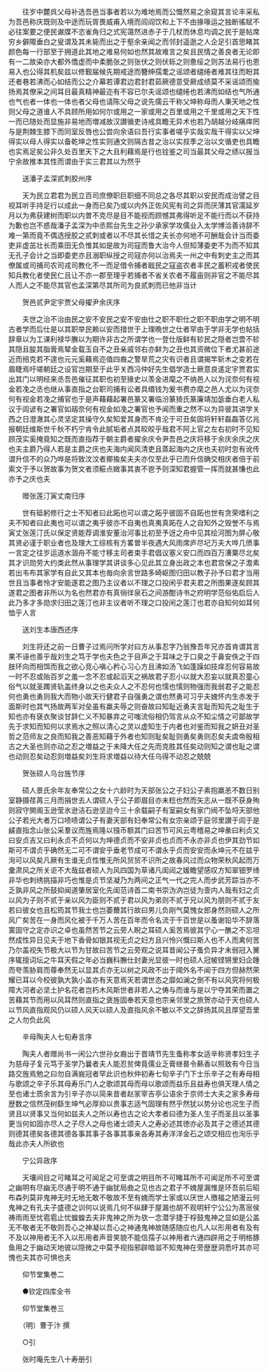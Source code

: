 <!-- { "loadSidebar": true } -->
　　往岁中麓呉父母补选吾邑当事者若以为难地焉而公慨然易之余窥其言论丰采私为吾邑称庆既则及中途而玩胥畏威甫入境而闾阎饮和上下不由掾喙运之独断徭赋不必往案要之便民谳牒不恣雀角归之式宪蔼然进赤子于几杖而休息均调之民于是帖席穷乡僻陬垂白之叟谓及其未毙而出之于壑余亲闻之而邻封遥逖之人企足引首思睹其颜色每一行部至于拥道此其地之难易何如也然其故难言之矣且民情之善良者无论即有一二故染亦大都外憍虚而中柔脆张之则张伏之则伏轹之则惫绥之则苏法易行也恩易入也公得其机矣兹以修觐届候先期戒途而簪绅孺耄之谣颂者缱绻者难其往而盼其还者巷若沸而心如结而公之介幕若谭君边君封君茹厥德意受厥成绩莫不采谣颂而揄扬焉其僚采之间耳目最真精神最迩有不容已尔夫谣颂也缱绻也若沸而如结也气所通也气也者一体也一体也者父母也请陈父母之说先儒云干称父坤称母而人秉天地之性则父母之道谁人不具顾所用如何尔或用之一家或用之百里或用之千里或用之天下性一而已随处而显施非易地而増减故汉讃循吏诗戒具瞻无异术也若乃胡越分岐痛痒罔与是荆棘生膝下而同室反唇也公尝向余语曰吾行实事者嗟乎实哉实哉干得实以父坤得实以母人得实以备乾坤之性实则通文则隔古昔之治以实叔季之治以文循吏也具瞻也实焉足矣公非久处百里天下之大且利藉焉是行也铨鉴之司当最其父母之绩以报当宁余故推本其性而谓由于实三君其以为然乎

　　送潘子孟深贰刺胶州序

　　天为民立君君为民立百司庶僚职巨职细不同总之各尽其职以安民而成治譬之目视耳听手持足行以成此一身而已矣乃或以内外正佐风宪有司之异而厌薄其官濡延岁月以为弗获建树而职以内曽不克尽是目不能视而顾憾其弗得听足不能行而以不获持为歉也岂不惑哉潘子孟深为中丞熙台先生之孙少承家学攻儒业入太学博洽善诗辞不难一第而竟不偶选授胶之贰刺或者以不尽其长惜之夫长亦何地不可酬哉会计当而委吏非虚茁壮长而乘田无负惟其如是故为司寇而鲁大治今人但知薄委吏不为而不知其无孔子会计之当即委吏亦且溺职纵授之司冦亦何以治焉夫一州之中有刺史主之而其僚属或司捕司农司戎司教化不一而足借令捕者戢民之寇盗农者丰民之蓄积戎者使民知兵教化者使民仁且让不亦一郡至理乎若捕者不省关农者不履亩则非官之不能尽其人而人之不能尽其官也孟深第尽其所司为良贰刺而已他非当计

　　贺邑贰尹定宇贾父母擢尹余庆序

　　夫世之治不治由民之安不安民之安不安由仕之职不职仕之职不职由学之明不明古者学而后仕是以其职举民赖以安而措世于上理晩世之仕者罕由于学非无学也帖括辞章以为工课利禄华膴以为期许非古之所谓学也一登仕版鲜有轸民之隠者岂啻不轸其隠且朘其脂膏焉辇金载玉自不之丑亲戚邻右亦鲜为之丑也其资微位下者尤甚前途近而掊克若不遑也元元奚藉焉迩值四裔之警旱荒之灾有识者且谓揭竿斩木之变若在眉睫焉吁嗟朝廷之设官岂期至于此乎关西冯仲好先生倡学造士厥意良逺定宇贾君实出其门以明经来丞吾邑催征其职也初至掾史以羡金进麾之不纳邑人以为诧奈何有视金若凂之丞也继从事直指之台职司捕有讼者具缗钱为爰书费亦麾之邑人尤以为诧奈何有视金若凂之捕官也于是声藉藉起署邑篆又署临汾篆猗氏篆廉靖加毖垂白老人私议于闾谚有之署官如刼奈何有视金如凂之署官也予闻而重之然不以为异彼其讲学关西之日澄澈其心灵坚定其操守久矣知爱其身而不肯沦于可丑矣固将轩轩磊磊答亿兆报朝廷维斯世千秋不朽宁肯令此腻垢者点其皎皎乎哉君不阿上官之左右初时不见知顾茂实奚掩竟知之既而直指荐于朝主爵者擢余庆令尹吾邑之庆将移于余庆余庆之庆也夫主爵乃得人若是主爵之庆也夫海内闻风清吏且蒸起海内之庆也夫初时忽有讹传谓升信不的众乃哗是将致汶汶者揶揄矣夫夫亦仅至此乎已而升信确交相庆者倍于前索文于予以贺故事为贺文者须糚点媺事其衷不鬯予则深知君握管一挥而就甚慊也此亦予之庆也夫

　　赠张莲汀寅丈南归序

　　世有砥躬修行之士不知者曰此跖也可以谓之跖乎彼固不自跖也世有贪荣嗜利之夫不知者曰此夷也可以谓之夷乎彼亦不自夷也真夷真跖在人之自知外之毁誉不与焉寅丈张莲汀氏以保定贤能荐调淮安董治河事比初至予迓之舟中见其绘河图为屏心敬其贤必谨于职业者也及理大工综核有方畧曽半夜遇大风雨席庐尽圮万夫大哗几偾事一言定之往岁运道水涸舟不能寸移主司者束手君倡议塞义安口而四百万漕粟尽北矣其才识勋劳大约类此然从事理学其讲谈多心见此其立身出政之本也君宫保之子澹素若出韦布其家学有自此又其本也毎向余言世路多崎岖图归田以教子孙予曰君才当用世且当事者怜才安能遂君之图乃主议者以不理之口投闲乎君夫君之所图果遂矣顾其遂君之图者非所以为名也然君亦有真徜徉泉石之间游酣诗书之府明学范俗佑启后人此乃多才多勋求归田之莲汀也非主议者听不理之口投闲之莲汀也君亦自知何如耳何恤乎人言

　　送刘生本唐西还序

　　刘生将还之前一日曹子过焉问所学对曰方从事忍字乃翁豫吾年兄亦首肯谓其言果不诬也善乎哉刘生之笃于学也夫色之于目声之于耳味之于口臭之于鼻安佚之于四肢环向而相饵而我之欲心竞心嗔心矜心习心方且沸如汤飞如蓬躁如技痒忍何容易故一时不忍或贻百岁之羞一念不忍或起滔天之祸故君子忍小以就大忍妄以就真忍童心俗气以就圣躅贤轨盖终身以之也夫众人之不忍何也懦也懦则物强而我弱君子之能忍何也勇也勇则我大而物小故天行健君子自强勇之谓也然勇可习乎夫媿怀内生赤发于面斯时也其气扬故两军对垒虽有羸夫辱之则奋故曰知耻近勇夫言耻而知先之耻生于知也亦有褎衣聚谈甘辞仁义不知暴弃之可嗤流俗相仍驾言从众不知尘情之可鄙故学先于求知而知何以求焉水之照以清心之灵以虚知生于内者也对鉴而知我之妍丑对圣哲之范师友之良而知我之善恶知藉于外者也知则耻矣耻则勇矣勇则忍矣夫虞帝殷相古之大圣也则亦动之忍之増益之于未降大任之先而克胜其任矣动则知之谓也耻之谓也动则忍矣动忍则増益矣刘生将求増益以待大任乌得不动忍之兢兢

　　贺张硕人乌台旌节序

　　硕人景氏余年友奉常公之女十六龄时为天部张公之子妇公子素抱羸恙不数日别室静摄荏苒三月而捐世去人谓硕人于公子即眉目亦未稔也然而矢志从一既不获身殉则寂守閴阁玉逊莹氷逊洁石逊坚迨今三十余载嗣子有室嗣女有家门阀不坠埒天部他公子若光大者万口啧啧谓公子有妻天部有妇奉常公有女宗亲颂于庭邻里讃于闾于是鹾直指念山张公采羣议而旌焉隆以镪币额其门曰苦节可风云粤稽易之坤彖曰利贞又曰安贞吉又曰利永贞不贞何以为坤德贞而不安非贞也贞而不永亦非贞也伊其劲节如斯可不谓贞乎确然无二可不谓安乎垂老节成可不谓永乎贞而安安而永坤元不在兹乎洵可以风矣凡厥有生谁无贞性惟无所风贸贸不识所之故春风过而众物荣秋风起而万彚肃风之所关讵不大哉兹者硕人为风四国为草诸凡闺闼之媛瞻望感叹方知翠钿罗绮非华也刺绣挑描非巧也惟是贞节坚凝乃为两间之正气一代之完人而步武芳踪当亦不乏孰非风之所鼓抑闻道肇居室化先闺范诗首二南书崇沩汭岂徒为壸内人哉有妇之贞以风为子则不贰于亲以风为臣则不贰于君以风为弟则不贰于兄以风为朋则不贰于友若曰彼女也且松筠其节我士也岂萎薾其行故曰男儿负刚气莫愧女郎身然则硕人之所风广矣苦在一身而风化被于千万人苦在百年而令名流于千百世是以蚤谢铅华不辞落寞固守之定亦识之卓也虽然苦节之云旁人睨之耳硕人奚苦焉彼其宁心一醮之不忘坦然成性异日见夫于地下香骨如银其视无贞之妇方且兴怜兴慨曰斯人也不人而禽何苦乃尔盖视失节极大以节为甘故曰苦节之云旁观之说耳昔闻公子蚤负异才未弱冠入黉序辄擅词坛之牛耳天假之年必当巍科膴仕封妻光显彼一时也硕人冠帔铿锵里妇企踵而夸羡胁肩而尊奉然无以显其贞亦无以树之风政不出于阈外名不闻于四方但赫然荣耀已耳以今校彼孰大孰小盖亦有天意焉天若谓世态之靡如澜之倒不有以风究将何极障大河者必坚土护名花者岂朽木风斯世者非若人之俦与而谁与是以宁夺其荣而置之苦藉其节而用以风耳然则直指之褒旌固奉若天意也宗亲邻里之旅贺亦动于天也硕人以节风直指观风仍以硕人风天以硕人及直指风余不敏以不文之辞扬其风且厚望吾里之人勿负此风

　　辛母陶夫人七旬寿言序

　　陶夫人者赠尚书一闲公六世孙女裔出于晋靖节先生蚤称孝女适辛称贤孝妇生子为慈母子复元笃于圣学乃曩者夫人能忍贫俾竟儒业乏膏继晷令爇香以照致有今日当路交旌焉勉之曰勿自满峩冠者罕此识也秋仲初寿七旬辛子门下士乐辛子之有寿母相与歌颂之辛子乐其母寿乐门人之歌颂其母而母以歌颂而益乐且益寿也俱天理人情之至也诸士质余言为引辛子亦以简来昔者赵冡宰吉亭公语余于京师士大夫之家多寿母歴数之信然茂树繇生坤气必厚抑以贵事志适气固理有然乎然犹以势分论也况生子而贤且以贤事又当何如兹夫人之所以寿也古之论大孝者曰德为圣人生子而圣且以圣事更当何如固亦尽人之子尽人之母也诸士颂夫人之寿必述其徳亦必及其子之德述其德则德其德矣各德其德各事其事子各事其事亲各寿其寿洋洋金石之颂交相应也洵乐乎哉此亦夫人所欲也

　　宁公异政序

　　天壤间目之可睹耳之可闻足之可至谓之明目所不可睹耳所不可闻足所不可至谓之幽明有尽幽无尽通于明不通于幽犹局曲之见也古之君子不媿屋漏惟是环吾前后昭布森列莫非鬼神无时无地无敢不敬故不至有媿而学士家或以厌世人徼福之陋漫云何鬼神之有孔夫子盛德之训何以说焉几何不纵肆于屋漏也胡不观明轩宁公公为髙宻侯祷雨雨至忧雹雹止忧蝗蝗去夫非鬼神之所为欤一念潜孚捷于桴鼓鬼神之显如是公盖无不敬者无不敬则吾心之神凝以吾心之神通鬼神故随感随应也凡人以形用者有及有不及以神用者无不入以形用者声音笑貌不能信孺子以神用者六通四辟用之于明格豚鱼用之于幽动天地彼以隠微之中莫予视指邪辟暗滋不知鬼神在旁歴歴洞悉吁其亦可愧也夫其亦可惧也夫

　　仰节堂集巻二

　　●钦定四库全书

　　仰节堂集巻三

　　（明）曹于汴 撰

　　○引

　　张时庵先生八十寿册引

